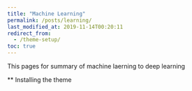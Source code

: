 ```yaml
---
title: "Machine Learning"
permalink: /posts/learning/
last_modified_at: 2019-11-14T00:20:11
redirect_from:
  - /theme-setup/
toc: true
---
```


This pages for summary of machine laerning to deep learning

** Installing the theme